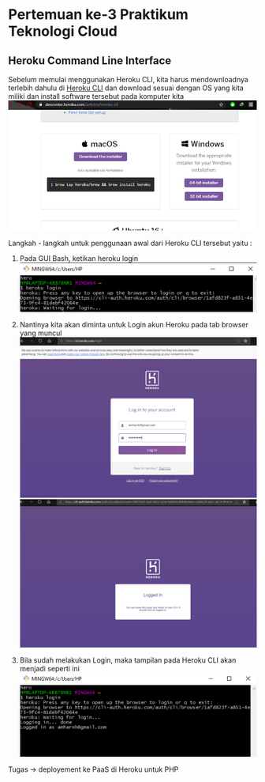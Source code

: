 # Pertemuan ke-3 Praktikum Teknologi Cloud

## Heroku Command Line Interface

Sebelum memulai menggunakan Heroku CLI, kita harus mendownloadnya terlebih dahulu di [Heroku CLI](https://devcenter.heroku.com/articles/heroku-cli) dan download sesuai dengan OS yang kita miliki dan install software tersebut pada komputer kita
![11](https://github.com/amharnh13/tekn-cloud-computing/blob/master/minggu-03/Image/11.png)


Langkah - langkah untuk penggunaan awal dari Heroku CLI tersebut yaitu :
1. Pada GUI Bash, ketikan heroku login
![12](https://github.com/amharnh13/tekn-cloud-computing/blob/master/minggu-03/Image/12.png)

2. Nantinya kita akan diminta untuk Login akun Heroku pada tab browser yang muncul
![13](https://github.com/amharnh13/tekn-cloud-computing/blob/master/minggu-03/Image/13.png)
![14](https://github.com/amharnh13/tekn-cloud-computing/blob/master/minggu-03/Image/14.png)

3. Bila sudah melakukan Login, maka tampilan pada Heroku CLI akan menjadi seperti ini
![15](https://github.com/amharnh13/tekn-cloud-computing/blob/master/minggu-03/Image/15.png)


Tugas -> deployement ke PaaS di Heroku untuk PHP


